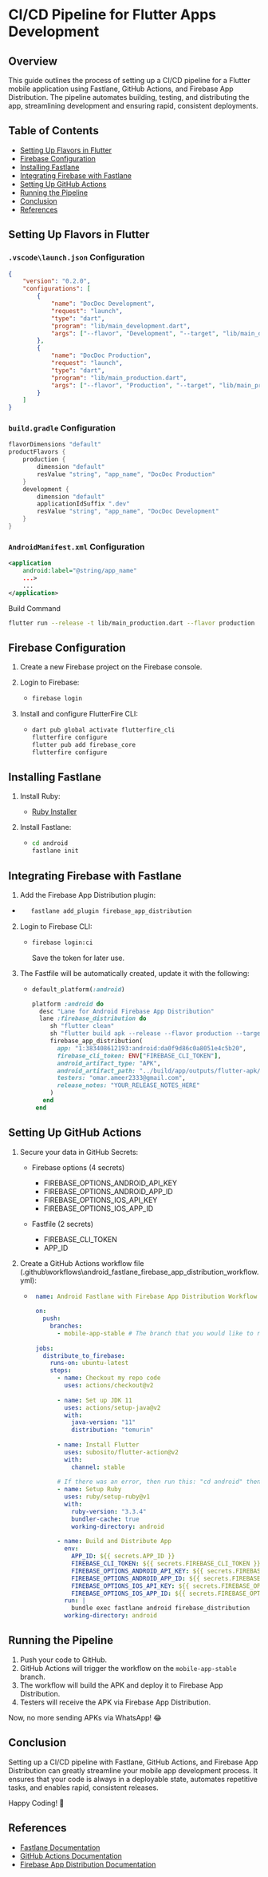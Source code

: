 # CI/CD Pipeline for Flutter Apps Development

## Overview
This guide outlines the process of setting up a CI/CD pipeline for a Flutter mobile application using Fastlane, GitHub Actions, and Firebase App Distribution. The pipeline automates building, testing, and distributing the app, streamlining development and ensuring rapid, consistent deployments.

## Table of Contents
- [Setting Up Flavors in Flutter](#setting-up-flavors-in-flutter)
- [Firebase Configuration](#firebase-configuration)
- [Installing Fastlane](#installing-fastlane)
- [Integrating Firebase with Fastlane](#integrating-firebase-with-fastlane)
- [Setting Up GitHub Actions](#setting-up-github-actions)
- [Running the Pipeline](#running-the-pipeline)
- [Conclusion](#conclusion)
- [References](#references)

## Setting Up Flavors in Flutter

### `.vscode\launch.json` Configuration
```json
{
    "version": "0.2.0",
    "configurations": [
        {
            "name": "DocDoc Development",
            "request": "launch",
            "type": "dart",
            "program": "lib/main_development.dart",
            "args": ["--flavor", "Development", "--target", "lib/main_development.dart"]
        },
        {
            "name": "DocDoc Production",
            "request": "launch",
            "type": "dart",
            "program": "lib/main_production.dart",
            "args": ["--flavor", "Production", "--target", "lib/main_production.dart"]
        }
    ]
}
```
### `build.gradle` Configuration
```groovy
flavorDimensions "default"
productFlavors {
    production {
        dimension "default"
        resValue "string", "app_name", "DocDoc Production"
    }
    development {
        dimension "default"
        applicationIdSuffix ".dev"
        resValue "string", "app_name", "DocDoc Development"
    }
}
```

### `AndroidManifest.xml` Configuration
```xml
<application
    android:label="@string/app_name"
    ...>
    ...
</application>
```

Build Command
```sh
flutter run --release -t lib/main_production.dart --flavor production
```

## Firebase Configuration

1. Create a new Firebase project on the Firebase console.
   
2. Login to Firebase:
   
   - ```sh
     firebase login
     ```
     
3. Install and configure FlutterFire CLI:
   
   - ```sh
     dart pub global activate flutterfire_cli
     flutterfire configure
     flutter pub add firebase_core
     flutterfire configure
     ```

## Installing Fastlane

1. Install Ruby:

   - [Ruby Installer](https://rubyinstaller.org/)

2. Install Fastlane:
   
   - ```sh
     cd android
     fastlane init
     ```

## Integrating Firebase with Fastlane

1. Add the Firebase App Distribution plugin:

- ```sh
     fastlane add_plugin firebase_app_distribution
     ```
   
2. Login to Firebase CLI:
   
   - ```sh
     firebase login:ci
     ```
     Save the token for later use.
     
3. The Fastfile will be automatically created, update it with the following:
   
   - ```ruby
     default_platform(:android)

     platform :android do
       desc "Lane for Android Firebase App Distribution"
       lane :firebase_distribution do
          sh "flutter clean"
          sh "flutter build apk --release --flavor production --target lib/main_production.dart --no-tree-shake-icons"
          firebase_app_distribution(
            app: "1:383408612193:android:da0f9d86c0a8051e4c5b20",
            firebase_cli_token: ENV["FIREBASE_CLI_TOKEN"],
            android_artifact_type: "APK",
            android_artifact_path: "../build/app/outputs/flutter-apk/app-production-release.apk",
            testers: "omar.ameer2333@gmail.com",
            release_notes: "YOUR_RELEASE_NOTES_HERE"
          )
        end
      end
     ```

## Setting Up GitHub Actions

1. Secure your data in GitHub Secrets:

   - Firebase options (4 secrets)
     - FIREBASE_OPTIONS_ANDROID_API_KEY
     - FIREBASE_OPTIONS_ANDROID_APP_ID
     - FIREBASE_OPTIONS_IOS_API_KEY
     - FIREBASE_OPTIONS_IOS_APP_ID
       
   - Fastfile (2 secrets)
     - FIREBASE_CLI_TOKEN
     - APP_ID

2. Create a GitHub Actions workflow file (.github\workflows\android_fastlane_firebase_app_distribution_workflow.yml):

   - ```yaml
      name: Android Fastlane with Firebase App Distribution Workflow
      
      on:
        push:
          branches:
            - mobile-app-stable # The branch that you would like to run the workflow when you push into it.
      
      jobs:
        distribute_to_firebase:
          runs-on: ubuntu-latest
          steps:
            - name: Checkout my repo code
              uses: actions/checkout@v2
      
            - name: Set up JDK 11
              uses: actions/setup-java@v2
              with:
                java-version: "11"
                distribution: "temurin"
      
            - name: Install Flutter
              uses: subosito/flutter-action@v2
              with:
                channel: stable
      
            # If there was an error, then run this: "cd android" then "bundle lock --add-platform x86_64-linux"
            - name: Setup Ruby
              uses: ruby/setup-ruby@v1
              with:
                ruby-version: "3.3.4"
                bundler-cache: true
                working-directory: android
      
            - name: Build and Distribute App
              env:
                APP_ID: ${{ secrets.APP_ID }}
                FIREBASE_CLI_TOKEN: ${{ secrets.FIREBASE_CLI_TOKEN }}
                FIREBASE_OPTIONS_ANDROID_API_KEY: ${{ secrets.FIREBASE_OPTIONS_ANDROID_API_KEY }}
                FIREBASE_OPTIONS_ANDROID_APP_ID: ${{ secrets.FIREBASE_OPTIONS_ANDROID_APP_ID }}
                FIREBASE_OPTIONS_IOS_API_KEY: ${{ secrets.FIREBASE_OPTIONS_IOS_API_KEY }}
                FIREBASE_OPTIONS_IOS_APP_ID: ${{ secrets.FIREBASE_OPTIONS_IOS_APP_ID }}
              run: |
                bundle exec fastlane android firebase_distribution
              working-directory: android
     ```

## Running the Pipeline

1. Push your code to GitHub.
2. GitHub Actions will trigger the workflow on the `mobile-app-stable` branch.
3. The workflow will build the APK and deploy it to Firebase App Distribution.
4. Testers will receive the APK via Firebase App Distribution.

Now, no more sending APKs via WhatsApp! 😂

## Conclusion

Setting up a CI/CD pipeline with Fastlane, GitHub Actions, and Firebase App Distribution can greatly streamline your mobile app development process. It ensures that your code is always in a deployable state, automates repetitive tasks, and enables rapid, consistent releases.

Happy Coding! 🚀

## References

- [Fastlane Documentation](https://docs.fastlane.tools/)
- [GitHub Actions Documentation](https://docs.github.com/en/actions/learn-github-actions/understanding-github-actions)
- [Firebase App Distribution Documentation](https://firebase.google.com/docs/app-distribution)
